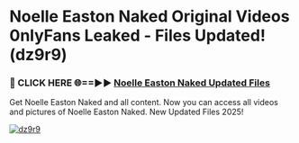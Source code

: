 # Noelle Easton Naked Original Videos 0nlyFans Leaked - Files Updated! (dz9r9)

<h3>🔴 CLICK HERE 🌐==►► <a href="https://tinyurl.com/yckcrads" rel="nofollow">Noelle Easton Naked Updated Files</a></h3>

Get Noelle Easton Naked and all content. Now you can access all videos and pictures of Noelle Easton Naked. New Updated Files 2025!

[![dz9r9](https://i.imgur.com/hpKpOFt.gif)](https://tinyurl.com/yckcrads)
